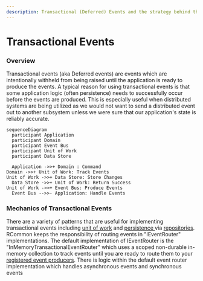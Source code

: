 ```yaml
---
description: Transactional (Deferred) Events and the strategy behind them in RCommon
---
```


# Transactional Events

### Overview

Transactional events (aka Deferred events) are events which are intentionally withheld from being raised until the application is ready to produce the events. A typical reason for using transactional events is that some application logic (often persistence) needs to successfully occur before the events are produced. This is especially useful when distributed systems are being utilized as we would not want to send a distributed event out to another subsystem unless we were sure that our application's state is reliably accurate.



```mermaid
sequenceDiagram
  participant Application
  participant Domain 
  participant Event Bus
  participant Unit of Work
  participant Data Store

  Application ->>+ Domain : Command
Domain ->>+ Unit of Work: Track Events
Unit of Work ->>+ Data Store: Store Changes
  Data Store ->>+ Unit of Work: Return Success
Unit of Work ->>+ Event Bus: Produce Events
  Event Bus -->>- Application: Handle Events

```



### Mechanics of Transactional Events

There are a variety of patterns that are useful for implementing transactional events including [unit of work](../../patterns/persistence/transactions/unit-of-work.md) and [persistence ](../../patterns/persistence/)via [repositories](../../patterns/persistence/repository/). RCommon keeps the responsibility of routing events in "IEventRouter" implementations. The default implementation of IEventRouter is the "InMemoryTransactionalEventRouter" which uses a scoped non-durable in-memory collection to track events until you are ready to route them to your [registered event producers](producers.md). There is logic within the default event router implementation which handles asynchronous events and synchronous events
